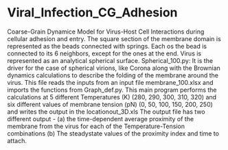 # Viral_Infection_CG_Adhesion
Coarse-Grain Dynamice Model for Virus-Host Cell Interactions during cellular adhesion and entry. The square section of the membrane domain is represented as the beads connected with springs. Each os the bead is connected to its 6 neighbors, except for the ones at the end. Virus is represented as an analytical spherical surface.
Spherical_100.py: It is the driver for the case of spherical virions, like Corona along with the Brownian dynamics calculations to describe the folding of the membrane around the virus. This file reads the inputs from an input file membrane_100.xlsx and imports the functions from Graph_def.py. This main program performs the calculations at 5 different Temperatures (K) (280, 290, 300, 310, 320) and six different values of membrane tension (pN) (0, 50, 100, 150, 200, 250) and writes the output in the locationout_3D.xls 
The output file has two different output - (a) the time-dependent average proximity of the membrane from the virus for each of the Temperature-Tension combinations (b) The steadystate values of the proximity index and time to attach.
